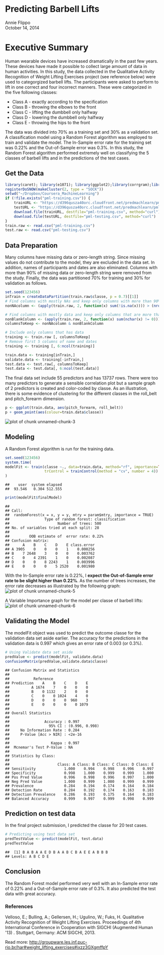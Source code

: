 # Predicting Barbell Lifts
Annie Flippo  
October 14, 2014  

# Executive Summary
Human wearable devices have increased dramatically in the past few years.  These devices have made it possible to collect large amount of data in human activities.  In this study, the data collected in the Qualitative Activity Recognition of Weight Lifting Exercises project (see reference below) were used to categorgized barbell lifts.  The participants were asked to perform to lift in one correct and four incorrect manners.  These were categorized in the five following classes:

* Class A - exactly according to the specification
* Class B - throwing the elbows to the front 
* Class C - lifting the dumbbell only halfway  
* Class D - lowering the dumbbell only halfway 
* Class E - throwing the hips to the front 

The data was divided into 70% as a training set and 30% as a validation set.  A classification model using a Random Forest algorithm was employed to train and validate the model.  The In-Sample error rate for the training set was 0.22% and the Out-of-Sample error was 0.3%.  In this study, the Random Forest algorithm performed extremely well on classifying the 5 classes of barbell lifts and in the predictions of the test cases. 

## Get the Data

```r
library(caret); library(e1071); library(ggplot2);library(corrgram);library(doSNOW);
registerDoSNOW(makeCluster(2, type = "SOCK"))
setwd("~/Dropbox/Coursera_MachineLearning")
if (!file.exists("pml-training.csv")) {
    trainURL <- "https://d396qusza40orc.cloudfront.net/predmachlearn/pml-training.csv"
    testURL <- "https://d396qusza40orc.cloudfront.net/predmachlearn/pml-testing.csv"
    download.file(trainURL, destfile="pml-training.csv", method="curl")
    download.file(testURL, destfile="pml-testing.csv", method="curl")
}
train.raw <- read.csv("pml-training.csv")
test.raw <- read.csv("pml-testing.csv")
```

## Data Preparation
Many columns have missing data or zero-length string.  Since missing values do not contribute to the model, they are excluded in the data set.  In addition, names of participants and dates are also eliminated.  Columns with more than 90% of missing data or zero-length string were removed from the study.  Finally, the data was partitioned 70% for training and 30% for validation as follows.


```r
set.seed(123456)
inTrain = createDataPartition(train.raw$classe, p = 0.7)[[1]]
# Find columns with mostly NAs and keep only columns with more than 90% of data
nonNAcolumn <- (apply(train.raw, 2, function(x) sum(!is.na(x)))) > (nrow(train.raw) * 0.9)

# Find columns with mostly data and keep only columns that are more than 90% non-blanks
nonBlankColumn <- (apply(train.raw, 2, function(x) sum(nchar(x) != 0))) > (nrow(train.raw) * 0.9)
columnsToKeep <- nonNAcolumn & nonBlankColumn

# Include only columns that has data
training <- train.raw [, columnsToKeep]
# Remove first 5 columns of name and dates
training <- training [, 6:ncol(training)]

train.data <- training[inTrain,]
validate.data <- training[-inTrain,]
test.data <- test.raw[, columnsToKeep]
test.data <- test.data[, 6:ncol(test.data)]
```

The final data set include 55 predictors and has 13737 rows.  There were too many predictors to generate a sensible correlation plot but a sample graph of 2 predictors is created and color-coded by classe.  As an illustration, there is some evidence of clustering for the different classes in the roll\_belt and pitch\_forearm dimension.

```r
p <- ggplot(train.data, aes(pitch_forearm, roll_belt))
p + geom_point(aes(colour=train.data$classe))
```

![plot of chunk unnamed-chunk-3](./Predict_Barbell_Lifts_Project_mac_files/figure-html/unnamed-chunk-3.png) 

## Modeling
A Random Forest algorithm is run for the training data.

```r
set.seed(123456)
system.time(
modelFit <- train(classe ~., data=train.data, method="rf", importance=TRUE,
                  trControl = trainControl(method = "cv", number = 4))
)
```

```
##    user  system elapsed 
##  93.546   0.304 512.555
```

```r
print(modelFit$finalModel)
```

```
## 
## Call:
##  randomForest(x = x, y = y, mtry = param$mtry, importance = TRUE) 
##                Type of random forest: classification
##                      Number of trees: 500
## No. of variables tried at each split: 28
## 
##         OOB estimate of  error rate: 0.22%
## Confusion matrix:
##      A    B    C    D    E class.error
## A 3905    0    0    0    1    0.000256
## B    7 2648    3    0    0    0.003762
## C    0    4 2391    1    0    0.002087
## D    0    0    8 2243    1    0.003996
## E    0    0    0    5 2520    0.001980
```

With the In-Sample error rate is 0.22%, I **expect the Out-of-Sample error rate to be slight higher than 0.22%**.  As the number of trees increases, the error rate decreases as illustrated by the following graph:
![plot of chunk unnamed-chunk-5](./Predict_Barbell_Lifts_Project_mac_files/figure-html/unnamed-chunk-5.png) 

A Variable Importance graph for the model per classe of barbell lifts:
![plot of chunk unnamed-chunk-6](./Predict_Barbell_Lifts_Project_mac_files/figure-html/unnamed-chunk-6.png) 

## Validating the Model
The modelFit object was used to predict the outcome classe for the validation data set aside earlier.  The accuracy for the predictions in the validation data is 0.997 which gives an error rate of 0.003 (or 0.3%).

```r
# Using Validate data set aside
predValue <- predict(modelFit, validate.data)
confusionMatrix(predValue,validate.data$classe)
```

```
## Confusion Matrix and Statistics
## 
##           Reference
## Prediction    A    B    C    D    E
##          A 1674    7    0    0    0
##          B    0 1132    2    0    0
##          C    0    0 1024    4    0
##          D    0    0    0  960    3
##          E    0    0    0    0 1079
## 
## Overall Statistics
##                                         
##                Accuracy : 0.997         
##                  95% CI : (0.996, 0.998)
##     No Information Rate : 0.284         
##     P-Value [Acc > NIR] : <2e-16        
##                                         
##                   Kappa : 0.997         
##  Mcnemar's Test P-Value : NA            
## 
## Statistics by Class:
## 
##                      Class: A Class: B Class: C Class: D Class: E
## Sensitivity             1.000    0.994    0.998    0.996    0.997
## Specificity             0.998    1.000    0.999    0.999    1.000
## Pos Pred Value          0.996    0.998    0.996    0.997    1.000
## Neg Pred Value          1.000    0.999    1.000    0.999    0.999
## Prevalence              0.284    0.194    0.174    0.164    0.184
## Detection Rate          0.284    0.192    0.174    0.163    0.183
## Detection Prevalence    0.286    0.193    0.175    0.164    0.183
## Balanced Accuracy       0.999    0.997    0.999    0.998    0.999
```

## Prediction on test data
In the final project submission, I predicted the classe for 20 test cases. 

```r
# Predicting using test data set 
predTestValue <- predict(modelFit, test.data)
predTestValue
```

```
##  [1] B A B A A E D B A A B C B A E E A B B B
## Levels: A B C D E
```

## Conclusion
The Random Forest model performed very well with an In-Sample error rate of 0.22% and a Out-of-Sample error rate of 0.3%.  It also predicted the test data with great accuracy. 

### References
Velloso, E.; Bulling, A.; Gellersen, H.; Ugulino, W.; Fuks, H. Qualitative Activity Recognition of Weight Lifting Exercises. Proceedings of 4th International Conference in Cooperation with SIGCHI (Augmented Human '13) . Stuttgart, Germany: ACM SIGCHI, 2013.

Read more: http://groupware.les.inf.puc-rio.br/har#weight_lifting_exercises#ixzz3GXgmffpY

